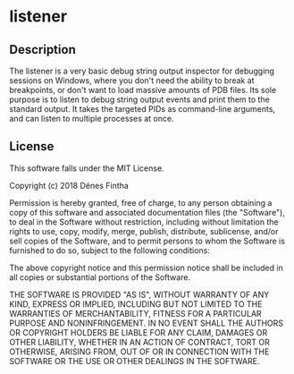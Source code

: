 # listener

## Description

The listener is a very basic debug string output inspector for debugging
sessions on Windows, where you don't need the ability to break at breakpoints,
or don't want to load massive amounts of PDB files. Its sole purpose is to
listen to debug string output events and print them to the standard output.
It takes the targeted PIDs as command-line arguments, and can listen to
multiple processes at once.

## License

This software falls under the MIT License.

Copyright (c) 2018 Dénes Fintha

Permission is hereby granted, free of charge, to any person obtaining a copy
of this software and associated documentation files (the "Software"), to deal
in the Software without restriction, including without limitation the rights
to use, copy, modify, merge, publish, distribute, sublicense, and/or sell
copies of the Software, and to permit persons to whom the Software is
furnished to do so, subject to the following conditions:

The above copyright notice and this permission notice shall be included in all
copies or substantial portions of the Software.

THE SOFTWARE IS PROVIDED "AS IS", WITHOUT WARRANTY OF ANY KIND, EXPRESS OR
IMPLIED, INCLUDING BUT NOT LIMITED TO THE WARRANTIES OF MERCHANTABILITY,
FITNESS FOR A PARTICULAR PURPOSE AND NONINFRINGEMENT. IN NO EVENT SHALL THE
AUTHORS OR COPYRIGHT HOLDERS BE LIABLE FOR ANY CLAIM, DAMAGES OR OTHER
LIABILITY, WHETHER IN AN ACTION OF CONTRACT, TORT OR OTHERWISE, ARISING FROM,
OUT OF OR IN CONNECTION WITH THE SOFTWARE OR THE USE OR OTHER DEALINGS IN THE
SOFTWARE.
